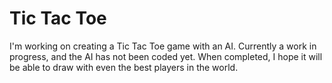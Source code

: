 Tic Tac Toe
===========

I'm working on creating a Tic Tac Toe game with an AI. Currently a work in
progress, and the AI has not been coded yet. When completed, I hope it will be
able to draw with even the best players in the world.


